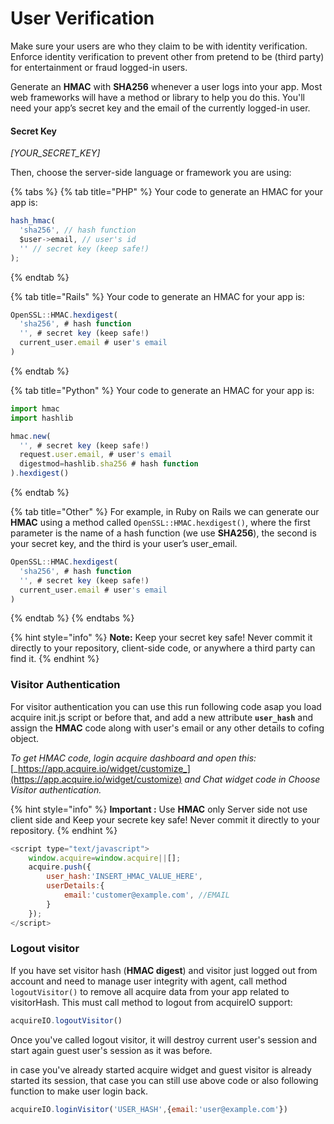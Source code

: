 # User Verification

 Make sure your users are who they claim to be with identity verification. Enforce identity verification to prevent other from pretend to be \(third party\) for entertainment or fraud logged-in users.

 Generate an **HMAC** with **SHA256** whenever a user logs into your app. Most web frameworks will have a method or library to help you do this. You'll need your app’s secret key and the email of the currently logged-in user.

#### **Secret Key**

 _\[YOUR\_SECRET\_KEY\]_

 Then, choose the server-side language or framework you are using:

{% tabs %}
{% tab title="PHP" %}
Your code to generate an HMAC for your app is:

```javascript
hash_hmac(
  'sha256', // hash function
  $user->email, // user's id
  '' // secret key (keep safe!)
);
```
{% endtab %}

{% tab title="Rails" %}
 Your code to generate an HMAC for your app is:

```javascript
OpenSSL::HMAC.hexdigest(
  'sha256', # hash function
  '', # secret key (keep safe!)
  current_user.email # user's email
)
```
{% endtab %}

{% tab title="Python" %}
 Your code to generate an HMAC for your app is:

```javascript
import hmac
import hashlib

hmac.new(
  '', # secret key (keep safe!)
  request.user.email, # user's email
  digestmod=hashlib.sha256 # hash function
).hexdigest()
```
{% endtab %}

{% tab title="Other" %}
 For example, in Ruby on Rails we can generate our **HMAC** using a method called `OpenSSL::HMAC.hexdigest()`, where the first parameter is the name of a hash function \(we use **SHA256**\), the second is your secret key, and the third is your user’s user\_email.

```javascript
OpenSSL::HMAC.hexdigest(
  'sha256', # hash function
  '', # secret key (keep safe!)
  current_user.email # user's email
)
```
{% endtab %}
{% endtabs %}

{% hint style="info" %}
 **Note:** Keep your secret key safe! Never commit it directly to your repository, client-side code, or anywhere a third party can find it.
{% endhint %}



### Visitor Authentication

For visitor authentication you  can use this run following code asap you load acquire init.js script or before that, and add a new attribute **`user_hash`** and assign the **HMAC** code along with user's email or any other details to cofing object.

_To get HMAC code, login acquire dashboard and open this:_ [_https://app.acquire.io/widget/customize_](https://app.acquire.io/widget/customize) _and Chat widget code in Choose Visitor authentication._

{% hint style="info" %}
**Important :** Use **HMAC** only Server side not use client side and Keep your secrete key safe! Never commit it directly to your repository.
{% endhint %}

```javascript
<script type="text/javascript">
	window.acquire=window.acquire||[];
	acquire.push({
		user_hash:'INSERT_HMAC_VALUE_HERE',
		userDetails:{
			email:'customer@example.com', //EMAIL
		}
	});
</script>
```

###  **Logout visitor**

If you have set visitor hash \(**HMAC digest**\) and visitor just logged out from account and need to manage user integrity with agent, call method `logoutVisitor()` to remove all acquire data from your app related to visitorHash. This must call method to logout from acquireIO support:

```javascript
acquireIO.logoutVisitor()
```

Once you've called logout visitor, it will destroy current user's session and start again guest user's session as it was before.

in case you've already started acquire widget and guest visitor is already started its session, that case you can still use above code or also following function to make user login back.

```javascript
acquireIO.loginVisitor('USER_HASH',{email:'user@example.com'})
```

